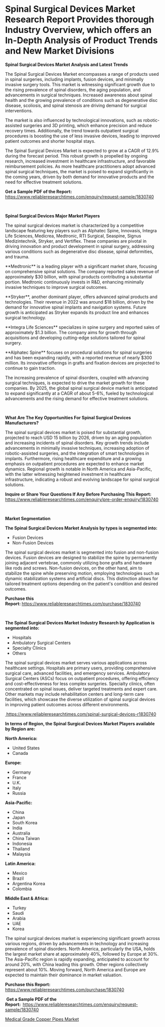 <p><h1>Spinal Surgical Devices Market Research Report Provides thorough Industry Overview, which offers an In-Depth Analysis of Product Trends and New Market Divisions</h1></p><p><strong>Spinal Surgical Devices Market Analysis and Latest Trends</strong></p>
<p><p>The Spinal Surgical Devices Market encompasses a range of products used in spinal surgeries, including implants, fusion devices, and minimally invasive surgery tools. This market is witnessing significant growth due to the rising prevalence of spinal disorders, the aging population, and advancements in surgical techniques. Increased awareness about spinal health and the growing prevalence of conditions such as degenerative disc disease, scoliosis, and spinal stenosis are driving demand for surgical interventions.</p><p>The market is also influenced by technological innovations, such as robotic-assisted surgeries and 3D printing, which enhance precision and reduce recovery times. Additionally, the trend towards outpatient surgical procedures is boosting the use of less invasive devices, leading to improved patient outcomes and shorter hospital stays.</p><p>The Spinal Surgical Devices Market is expected to grow at a CAGR of 12.9% during the forecast period. This robust growth is propelled by ongoing research, increased investment in healthcare infrastructure, and favorable reimbursement policies. As more healthcare practitioners adopt advanced spinal surgical techniques, the market is poised to expand significantly in the coming years, driven by both demand for innovative products and the need for effective treatment solutions.</p></p>
<p><strong>Get a Sample PDF of the Report:&nbsp;</strong> <a href="https://www.reliableresearchtimes.com/enquiry/request-sample/1830740?utm_campaign=3223&utm_medium=2&utm_source=Github&utm_content=ia&utm_term=05032025&utm_id=spinal-surgical-devices">https://www.reliableresearchtimes.com/enquiry/request-sample/1830740</a></p>
<p>&nbsp;</p>
<p><strong>Spinal Surgical Devices Major Market Players</strong></p>
<p><p>The spinal surgical devices market is characterized by a competitive landscape featuring key players such as Alphatec Spine, Innovasis, Integra Life Sciences, Medicrea, Medtronic, RTI Surgical, Seaspine, Signus Medizintechnik, Stryker, and Vertiflex. These companies are pivotal in driving innovation and product development in spinal surgery, addressing various conditions such as degenerative disc disease, spinal deformities, and trauma.</p><p>**Medtronic** is a leading player with a significant market share, focusing on comprehensive spinal solutions. The company reported sales revenue of approximately $30 billion, with spinal products contributing a substantial portion. Medtronic continuously invests in R&D, enhancing minimally invasive techniques to improve surgical outcomes.</p><p>**Stryker**, another dominant player, offers advanced spinal products and technologies. Their revenue in 2022 was around $18 billion, driven by the demand for innovative spinal implants and navigation systems. Future growth is anticipated as Stryker expands its product line and enhances surgical technology.</p><p>**Integra Life Sciences** specializes in spine surgery and reported sales of approximately $1.3 billion. The company aims for growth through acquisitions and developing cutting-edge solutions tailored for spinal surgery.</p><p>**Alphatec Spine** focuses on procedural solutions for spinal surgeries and has been expanding rapidly, with a reported revenue of nearly $300 million. Its innovative offerings in grafts and fixation devices are projected to continue to gain traction.</p><p>The increasing prevalence of spinal disorders, coupled with advancing surgical techniques, is expected to drive the market growth for these companies. By 2025, the global spinal surgical device market is anticipated to expand significantly at a CAGR of about 5-6%, fueled by technological advancements and the rising demand for effective treatment solutions.</p></p>
<p>&nbsp;</p>
<p><strong>What Are The Key Opportunities For Spinal Surgical Devices Manufacturers?</strong></p>
<p><p>The spinal surgical devices market is poised for substantial growth, projected to reach USD 15 billion by 2026, driven by an aging population and increasing incidents of spinal disorders. Key growth trends include advancements in minimally invasive techniques, increasing adoption of robotic-assisted surgeries, and the integration of smart technologies in implants. Furthermore, rising healthcare expenditure and a growing emphasis on outpatient procedures are expected to enhance market dynamics. Regional growth is notable in North America and Asia-Pacific, with the latter witnessing heightened investment in healthcare infrastructure, indicating a robust and evolving landscape for spinal surgical solutions.</p></p>
<p><strong>Inquire or Share Your Questions If Any Before Purchasing This Report:</strong> <a href="https://www.reliableresearchtimes.com/enquiry/pre-order-enquiry/1830740?utm_campaign=3223&utm_medium=2&utm_source=Github&utm_content=ia&utm_term=05032025&utm_id=spinal-surgical-devices">https://www.reliableresearchtimes.com/enquiry/pre-order-enquiry/1830740</a></p>
<p>&nbsp;</p>
<p><strong>Market Segmentation</strong></p>
<p><strong>The Spinal Surgical Devices Market Analysis by types is segmented into:</strong></p>
<p><ul><li>Fusion Devices</li><li>Non-Fusion Devices</li></ul></p>
<p><p>The spinal surgical devices market is segmented into fusion and non-fusion devices. Fusion devices are designed to stabilize the spine by permanently joining adjacent vertebrae, commonly utilizing bone grafts and hardware like rods and screws. Non-fusion devices, on the other hand, aim to stabilize the spine while preserving motion, employing technologies such as dynamic stabilization systems and artificial discs. This distinction allows for tailored treatment options depending on the patient's condition and desired outcomes.</p></p>
<p><strong>Purchase this Report:&nbsp;</strong><a href="https://www.reliableresearchtimes.com/purchase/1830740?utm_campaign=3223&utm_medium=2&utm_source=Github&utm_content=ia&utm_term=05032025&utm_id=spinal-surgical-devices">https://www.reliableresearchtimes.com/purchase/1830740</a></p>
<p>&nbsp;</p>
<p><strong>The Spinal Surgical Devices Market Industry Research by Application is segmented into:</strong></p>
<p><ul><li>Hospitals</li><li>Ambulatory Surgical Centers</li><li>Specialty Clinics</li><li>Others</li></ul></p>
<p><p>The spinal surgical devices market serves various applications across healthcare settings. Hospitals are primary users, providing comprehensive surgical care, advanced facilities, and emergency services. Ambulatory Surgical Centers (ASCs) focus on outpatient procedures, offering efficiency and cost-effectiveness for less complex surgeries. Specialty clinics, often concentrated on spinal issues, deliver targeted treatments and expert care. Other markets may include rehabilitation centers and long-term care facilities, which showcase the diverse utilization of spinal surgical devices in improving patient outcomes across different environments.</p></p>
<p><a href="https://www.reliableresearchtimes.com/spinal-surgical-devices-r1830740?utm_campaign=3223&utm_medium=2&utm_source=Github&utm_content=ia&utm_term=05032025&utm_id=spinal-surgical-devices">&nbsp;https://www.reliableresearchtimes.com/spinal-surgical-devices-r1830740</a></p>
<p><strong>In terms of Region, the Spinal Surgical Devices Market Players available by Region are:</strong></p>
<p>
    <p> <strong> North America: </strong>
        <ul>
            <li>United States</li>
            <li>Canada</li>
        </ul>
        </p> 
    <p> <strong> Europe: </strong>
        <ul>
            <li>Germany</li>
            <li>France</li>
            <li>U.K.</li>
            <li>Italy</li>
            <li>Russia</li>
        </ul>
        </p> 
    <p> <strong> Asia-Pacific: </strong>
        <ul>
            <li>China</li>
            <li>Japan</li>
            <li>South Korea</li>
            <li>India</li>
            <li>Australia</li>
            <li>China Taiwan</li>
            <li>Indonesia</li>
            <li>Thailand</li>
            <li>Malaysia</li>
        </ul>
        </p> 
    <p> <strong> Latin America: </strong>
        <ul>
            <li>Mexico</li>
            <li>Brazil</li>
            <li>Argentina Korea</li>
            <li>Colombia</li>
        </ul>
        </p> 
    <p> <strong> Middle East & Africa: </strong>
        <ul>
            <li>Turkey</li>
            <li>Saudi</li>
            <li>Arabia</li>
            <li>UAE</li>
            <li>Korea</li>
        </ul>
    </p>
    </p>
<p><p>The spinal surgical devices market is experiencing significant growth across various regions, driven by advancements in technology and increasing prevalence of spinal disorders. North America, particularly the USA, holds the largest market share at approximately 40%, followed by Europe at 30%. The Asia-Pacific region is rapidly expanding, anticipated to account for around 20%, with China leading this growth. Other regions collectively represent about 10%. Moving forward, North America and Europe are expected to maintain their dominance in market valuation.</p></p>
<p><strong>Purchase this Report: </strong><a href="https://www.reliableresearchtimes.com/purchase/1830740?utm_campaign=3223&utm_medium=2&utm_source=Github&utm_content=ia&utm_term=05032025&utm_id=spinal-surgical-devices">https://www.reliableresearchtimes.com/purchase/1830740</a></p>
<p>&nbsp;<strong>Get a Sample PDF of the Report:&nbsp;&nbsp;</strong><a href="https://www.reliableresearchtimes.com/enquiry/request-sample/1830740?utm_campaign=3223&utm_medium=2&utm_source=Github&utm_content=ia&utm_term=05032025&utm_id=spinal-surgical-devices">https://www.reliableresearchtimes.com/enquiry/request-sample/1830740</a></p>
<p><strong></strong></p>
<p><p><a href="https://github.com/shafriusizi/Market-Research-Report-List-1/blob/main/medical-grade-copper-pipes-market.md?utm_campaign=3223&utm_medium=2&utm_source=Github&utm_content=ia&utm_term=05032025&utm_id=spinal-surgical-devices">Medical Grade Copper Pipes Market</a></p></p>